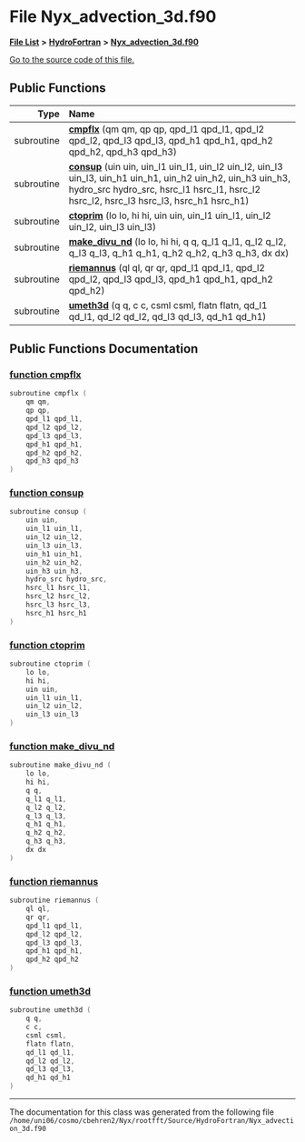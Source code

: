 
# File Nyx\_advection\_3d.f90


[**File List**](files.md) **>** [**HydroFortran**](dir_1fab266cd447ad3f3624320661f845f1.md) **>** [**Nyx\_advection\_3d.f90**](Nyx__advection__3d_8f90.md)

[Go to the source code of this file.](Nyx__advection__3d_8f90_source.md)


















## Public Functions

| Type | Name |
| ---: | :--- |
|  subroutine | [**cmpflx**](Nyx__advection__3d_8f90.md#function-cmpflx) (qm qm, qp qp, qpd\_l1 qpd\_l1, qpd\_l2 qpd\_l2, qpd\_l3 qpd\_l3, qpd\_h1 qpd\_h1, qpd\_h2 qpd\_h2, qpd\_h3 qpd\_h3) <br> |
|  subroutine | [**consup**](Nyx__advection__3d_8f90.md#function-consup) (uin uin, uin\_l1 uin\_l1, uin\_l2 uin\_l2, uin\_l3 uin\_l3, uin\_h1 uin\_h1, uin\_h2 uin\_h2, uin\_h3 uin\_h3, hydro\_src hydro\_src, hsrc\_l1 hsrc\_l1, hsrc\_l2 hsrc\_l2, hsrc\_l3 hsrc\_l3, hsrc\_h1 hsrc\_h1) <br> |
|  subroutine | [**ctoprim**](Nyx__advection__3d_8f90.md#function-ctoprim) (lo lo, hi hi, uin uin, uin\_l1 uin\_l1, uin\_l2 uin\_l2, uin\_l3 uin\_l3) <br> |
|  subroutine | [**make\_divu\_nd**](Nyx__advection__3d_8f90.md#function-make-divu-nd) (lo lo, hi hi, q q, q\_l1 q\_l1, q\_l2 q\_l2, q\_l3 q\_l3, q\_h1 q\_h1, q\_h2 q\_h2, q\_h3 q\_h3, dx dx) <br> |
|  subroutine | [**riemannus**](Nyx__advection__3d_8f90.md#function-riemannus) (ql ql, qr qr, qpd\_l1 qpd\_l1, qpd\_l2 qpd\_l2, qpd\_l3 qpd\_l3, qpd\_h1 qpd\_h1, qpd\_h2 qpd\_h2) <br> |
|  subroutine | [**umeth3d**](Nyx__advection__3d_8f90.md#function-umeth3d) (q q, c c, csml csml, flatn flatn, qd\_l1 qd\_l1, qd\_l2 qd\_l2, qd\_l3 qd\_l3, qd\_h1 qd\_h1) <br> |








## Public Functions Documentation


### <a href="#function-cmpflx" id="function-cmpflx">function cmpflx </a>


```cpp
subroutine cmpflx (
    qm qm,
    qp qp,
    qpd_l1 qpd_l1,
    qpd_l2 qpd_l2,
    qpd_l3 qpd_l3,
    qpd_h1 qpd_h1,
    qpd_h2 qpd_h2,
    qpd_h3 qpd_h3
) 
```



### <a href="#function-consup" id="function-consup">function consup </a>


```cpp
subroutine consup (
    uin uin,
    uin_l1 uin_l1,
    uin_l2 uin_l2,
    uin_l3 uin_l3,
    uin_h1 uin_h1,
    uin_h2 uin_h2,
    uin_h3 uin_h3,
    hydro_src hydro_src,
    hsrc_l1 hsrc_l1,
    hsrc_l2 hsrc_l2,
    hsrc_l3 hsrc_l3,
    hsrc_h1 hsrc_h1
) 
```



### <a href="#function-ctoprim" id="function-ctoprim">function ctoprim </a>


```cpp
subroutine ctoprim (
    lo lo,
    hi hi,
    uin uin,
    uin_l1 uin_l1,
    uin_l2 uin_l2,
    uin_l3 uin_l3
) 
```



### <a href="#function-make-divu-nd" id="function-make-divu-nd">function make\_divu\_nd </a>


```cpp
subroutine make_divu_nd (
    lo lo,
    hi hi,
    q q,
    q_l1 q_l1,
    q_l2 q_l2,
    q_l3 q_l3,
    q_h1 q_h1,
    q_h2 q_h2,
    q_h3 q_h3,
    dx dx
) 
```



### <a href="#function-riemannus" id="function-riemannus">function riemannus </a>


```cpp
subroutine riemannus (
    ql ql,
    qr qr,
    qpd_l1 qpd_l1,
    qpd_l2 qpd_l2,
    qpd_l3 qpd_l3,
    qpd_h1 qpd_h1,
    qpd_h2 qpd_h2
) 
```



### <a href="#function-umeth3d" id="function-umeth3d">function umeth3d </a>


```cpp
subroutine umeth3d (
    q q,
    c c,
    csml csml,
    flatn flatn,
    qd_l1 qd_l1,
    qd_l2 qd_l2,
    qd_l3 qd_l3,
    qd_h1 qd_h1
) 
```



------------------------------
The documentation for this class was generated from the following file `/home/uni06/cosmo/cbehren2/Nyx/rootfft/Source/HydroFortran/Nyx_advection_3d.f90`